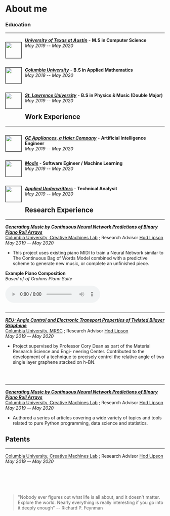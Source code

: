 # About me

<!-- Place this tag in your head or just before your close body tag. -->

### Education
---
<div style="clear: left;">
    <p style="float: left; padding-right: 10px;"><img src="images/austin.png" height="50px" border="1px"></p>
</div>

**[*University of Texas at Austin*](https://jmhuer.github.io/data-science-blog/mini_book/_build/html/docs/computer-vision/object-detection.html)** - **M.S in Computer Science**
<br>
*May 2019 -- May 2020*


<div style="clear: left;">
    <p style="float: left; padding-right: 10px;"><img src="images/columbia.png" height="50px" border="1px"></p>
</div>


**[*Columbia University*](https://jmhuer.github.io/data-science-blog/mini_book/_build/html/docs/computer-vision/object-detection.html)** - **B.S in Applied Mathematics**
<br>
*May 2019 -- May 2020*


<div style="clear: left;">
    <p style="float: left; padding-right: 10px;"><img src="images/lawrence.png" height="50px" border="1px"></p>
</div>

**[*St. Lawrence University*](https://jmhuer.github.io/data-science-blog/mini_book/_build/html/docs/computer-vision/object-detection.html)** - **B.S in Physics & Music (Double Major)**
<br>
*May 2019 -- May 2020*




## Work Experience
---

<div style="clear: left;">
    <p style="float: left; padding-right: 10px;"><img src="images/Rj7iKklK_400x400.jpg" height="50px" border="1px"></p>
</div>

**[*GE Appliances, a Haier Company*](https://jmhuer.github.io/data-science-blog/mini_book/_build/html/docs/computer-vision/object-detection.html)** - **Artificial Intelligence Engineer**
<br>
*May 2019 -- May 2020*


<div style="clear: left;">
    <p style="float: left; padding-right: 10px;"><img src="images/fd.jpg" height="50px" border="1px"></p>
</div>

**[*Modis*](https://jmhuer.github.io/data-science-blog/mini_book/_build/html/docs/computer-vision/object-detection.html)** - **Software Egineer / Machine Learning**
<br>
*May 2019 -- May 2020*

<div style="clear: left;">
    <p style="float: left; padding-right: 10px;"><img src="images/0.jpeg" height="50px" border="1px"></p>
</div>

**[*Applied Underwritters*](https://jmhuer.github.io/data-science-blog/mini_book/_build/html/docs/computer-vision/object-detection.html)** - **Technical Analysit**
<br>
*May 2019 -- May 2020*


## Research Experience
---


**[*Generating Music by Continuous Neural Network Predictions of Binary Piano Roll Arrays*](http://sdsawtelle.github.io/blog/output/index.html)**
<br>
[Columbia University, Creative Machines Lab](https://github.com/jmhuer) ; Research Advisor  [Hod Lipson](https://github.com/jmhuer)
<br>
*May 2019 -- May 2020*

- This project uses existing piano MIDI to train a Neural Network similar to The Continuous Bag of Words Model combined with a predictive scheme to generate new music, or complete an unfinished piece.

**Example Piano Composition**  
*Based of of Grahms Piano Suite*

<audio controls>
  <source src="B2M.m4a" type="audio/mpeg">
Your browser does not support the audio element.
</audio>
<br>
<br>

---


**[*REU: Angle Control and Electronic Transport Properties of Twisted Bilayer Graphene*](http://sdsawtelle.github.io/blog/output/index.html)**
<br>
[Columbia University, MRSC](https://github.com/jmhuer) ; Research Advisor  [Hod Lipson](https://github.com/jmhuer)
<br>
*May 2019 -- May 2020*

- Project supervised by Professor Cory Dean as part of the Material Research Science and Engi- neering Center. Contributed to the development of a technique to precisely control the relative angle of two single layer graphene stacked on h-BN.
<br>
<br>

---



**[*Generating Music by Continuous Neural Network Predictions of Binary Piano Roll Arrays*](http://sdsawtelle.github.io/blog/output/index.html)**
<br>
[Columbia University, Creative Machines Lab](https://github.com/jmhuer) ; Research Advisor  [Hod Lipson](https://github.com/jmhuer)
<br>
*May 2019 -- May 2020*

- Authored a series of articles covering a wide variety of topics and tools related to pure Python programming, data science and statistics.



## Patents
---

[Columbia University, Creative Machines Lab](https://github.com/jmhuer) ; Research Advisor  [Hod Lipson](https://github.com/jmhuer)
<br>
*May 2019 -- May 2020*


<br>
<br>
<br>
<br>

> \"Nobody ever figures out what life is all about, and it doesn't matter. Explore the world. Nearly everything is really interesting if you go into it deeply enough"  -- Richard P. Feynman
